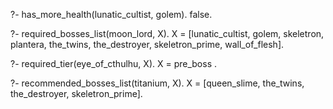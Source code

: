 ?- has_more_health(lunatic_cultist, golem).
false.

?- required_bosses_list(moon_lord, X).
X = [lunatic_cultist, golem, skeletron, plantera, the_twins, the_destroyer, skeletron_prime, wall_of_flesh].

?- required_tier(eye_of_cthulhu, X).
X = pre_boss .

?- recommended_bosses_list(titanium, X).
X = [queen_slime, the_twins, the_destroyer, skeletron_prime].